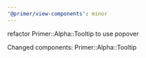 ```yaml
---
'@primer/view-components': minor
---
```


refactor Primer::Alpha::Tooltip to use popover

Changed components: Primer::Alpha::Tooltip
